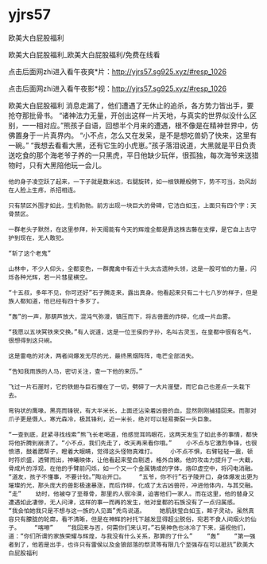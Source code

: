 # yjrs57
欧美大白屁股福利

欧美大白屁股福利_欧美大白屁股福利/免费在线看

点击后面网zhi进入看午夜爽*片：http://yjrs57.sg925.xyz/#resp_1026

点击后面网zhi进入看午夜影*视：http://yjrs57.sg925.xyz/#resp_1026

欧美大白屁股福利    消息走漏了，他们遭遇了无休止的追杀，各方势力皆出手，要抢夺那批骨书。    “诸神法力无量，开创出这样一片天地，与真实的世界似没什么区别，一一相对应。”熊孩子自语，回想半个月来的遭遇，根不像是在精神世界中，仿佛置身于一片真界内。    “小不点，怎么又在发呆，是不是想吃兽奶了快来，这里有一碗。”    “我想去看看大黑，还有它生的小虎崽。”孩子落泪说道，大黑就是平日负责送吃食的那个海老爷子养的一只黑虎，平日他缺少玩伴，很孤独，每次海爷来送猎物时，只有大黑陪他玩一会儿。

    他的身子凌空跃了起来，一下子就是数米远，右腿旋转，如一根铁鞭般劈下，势不可当，劲风刮在人脸上生疼，杀招相连。

    只有禁区外围才如此，生机勃勃。前方出现一块巨大的骨碑，它洁白如玉，上面只有四个字：天骨禁区。

    一群老头子默然，在这里参拜，补天阁能有今天的辉煌全都是靠这株古藤在支撑，是它自上古守护到现在，无人敢犯。

    “斩了这个老鬼”

    山林中，不少人仰头，全都变色，一群魔禽中有近十头太古遗种头领，这是一股可怕的力量，闪烁各种光辉，若一片彗星横空。

    “十五叔，多年不见，你可还好”石子腾走来，露出真身。他看起来只有二十七八岁的样子，但是族人都知道，他已经有四十多岁了。

    “轰”的一声，那葫芦放大，混沌气弥漫，镇压而下，将古兽震的炸碎，化成一片血雾。

    “我愿以五块冥铁来交换。”有人说道，这是一位王侯的子孙，名叫古灵玉，在皇都中很有名气，很想得到这只碗。

    这是雷电的对决，两者间爆发无尽的光，最终黑烟阵阵，电芒全部消失。

    “告知我雨族的人马，密切关注，查一下他的来历。”

    飞过一片石崖时，它的铁翅与巨石撞在了一切，劈碎了一大片崖壁，而它自己也差点一头栽下去。

    弯钩状的鹰喙，黑亮而锋锐，有大半米长，上面还沾染着凶兽的血，显然刚刚捕猎回来。而那对爪子更是慑人，寒光森冷，极其锋利，近一米长，绝对可以轻易撕裂一头巨象。

    “一查到底，赶紧寻找线索”熊飞长老喝道，他感觉耳鸣眼花，这两天发生了如此多的事情，都快将他折腾到崩溃了。“小不点，我们先走了，改天再来看你哦。”    小不点与它激烈争锋，也很愤懑，鼓着腮帮子，瞪着大眼睛，觉得这头怪物真难打。    小不点不惧，右臂轻轻一震，顿时符炽盛，透臂而出，神曦映体，让他看起来莹白剔透，格外白嫩。他的攻击力提升了一大截，骨成片的浮现，在他的手臂前闪烁，如一个又一个金属铸成的字体，烙印虚空中，将闪电消融。    “道友，孩子不懂事，不要计较。”陶冶开口。    “五爷，你不行”石子陵开口，身体爆发出更为璀璨的光，那头庞大的兽影极速暴涨，而后炸碎，化成了太古凶兽符，冲进他体内，与其交融。    “走”    幼时，他被夺了至尊骨，那里的人很冷漠，迫害他们一家人。而在这里，他的替身又遭遇如此凄惨，无人问津，这样的事一而再的发生，他对皇都的石族没有了一点归属感。    “我会怕她我只是不想与这一族的人见面”秃鸟说道。    她肌肤莹白如玉，眸子灵动，虽然真容只有朦胧的轮廓，看不清晰，但是在神辉的衬托下越发显得超尘脱俗，宛若不食人间烟火的仙子。    “喀嚓”    “我回来与否，何需你们来认可。”石昊神色也冰冷了下来，逼视他们，道：“你们所谓的家族荣耀与辉煌，与我没有什么关系，那算的了什么”    “轰”    “第一强者到了，他若是出手，也许只有雷侯以及金狼部落的祭灵等有限几个至强存在可以抵抗”欧美大白屁股福利
